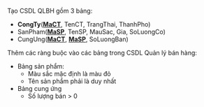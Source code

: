 Tạo CSDL QLBH gồm 3 bảng: 
- **CongTy**(**<u>MaCT</u>**, TenCT, TrangThai, ThanhPho)
- SanPham(**<u>MaSP</u>**, TenSP, MauSac, Gia, SoLuongCo)
- CungUng(**<u>MaCT</u>**, **<u>MaSP</u>**, SoLuongBan)

Thêm các ràng buộc vào các bảng trong CSDL Quản lý bán hàng:
- Bảng sản phẩm:
  - Màu sắc mặc định là màu đỏ
  - Tên sản phẩm phải là duy nhất
- Bảng cung ứng
  - Số lượng bán > 0